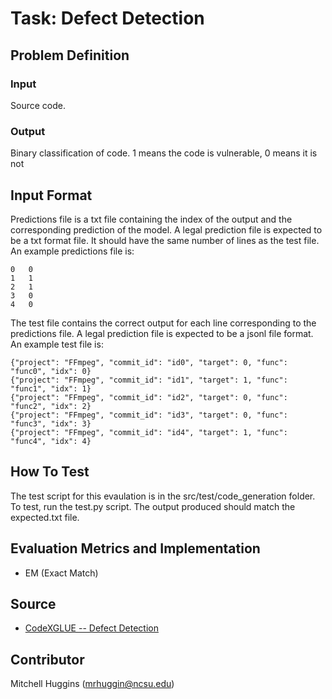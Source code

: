 # Task: Defect Detection

## Problem Definition

### Input

Source code.

### Output

Binary classification of code. 1 means the code is vulnerable, 0 means it is not

## Input Format

Predictions file is a txt file containing the index of the output and the corresponding prediction of the model. A legal prediction file is expected to be a txt format file. It should have the same number of lines as the test file. An example predictions file is:
```
0	0
1	1
2	1
3	0
4	0
```

The test file contains the correct output for each line corresponding to the predictions file. A legal prediction file is expected to be a jsonl file format. An example test file is:
```
{"project": "FFmpeg", "commit_id": "id0", "target": 0, "func": "func0", "idx": 0}
{"project": "FFmpeg", "commit_id": "id1", "target": 1, "func": "func1", "idx": 1}
{"project": "FFmpeg", "commit_id": "id2", "target": 0, "func": "func2", "idx": 2}
{"project": "FFmpeg", "commit_id": "id3", "target": 0, "func": "func3", "idx": 3}
{"project": "FFmpeg", "commit_id": "id4", "target": 1, "func": "func4", "idx": 4}
```

## How To Test
The test script for this evaulation is in the src/test/code_generation folder. To test, run the test.py script. The output produced should match the expected.txt file.

## Evaluation Metrics and Implementation

- EM (Exact Match)

## Source

- [CodeXGLUE -- Defect Detection](https://github.com/microsoft/CodeXGLUE/blob/main/Code-Code/Defect-detection/evaluator/evaluator.py)

## Contributor

Mitchell Huggins (mrhuggin@ncsu.edu)